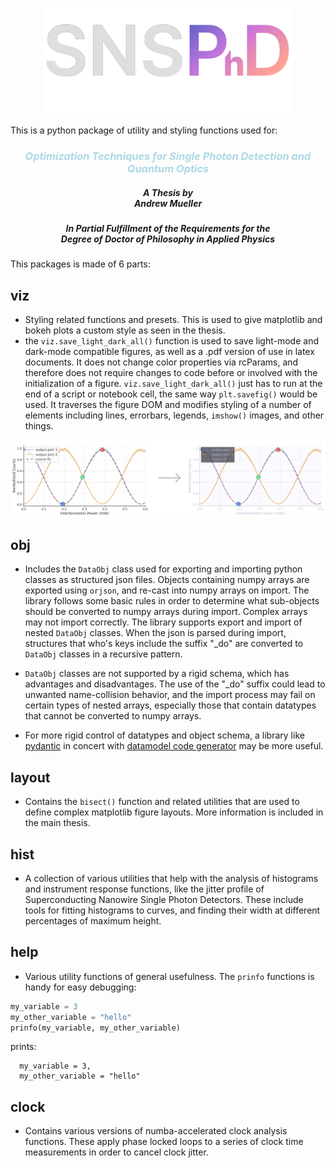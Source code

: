 <!-- ![SNSPHD](./snsphd.svg) -->
<!-- ! SEE THE COMMENTED OUT INSTRUCTIONS IN THE pyproject.toml FOR UPDATE INSTRUCTIONS -->

<p align="center">
  <img src="https://github.com/sansseriff/snsphd/raw/master/snsphd.svg" alt="SNSPHD" width="400"/>
</p>


This is a python package of utility and styling functions used for:

<h3 style="text-align: center; color: lightblue;"><em>Optimization Techniques for Single Photon Detection and Quantum Optics</em></h3>


<h5 style="text-align: center; white-space: pre-line;">A Thesis by 
Andrew Mueller</h5>

<h5 style="text-align: center; white-space: pre-line;">In Partial Fulfillment of the Requirements for the 
Degree of Doctor of Philosophy in Applied Physics</h5>


This packages is made of 6 parts:

## viz
- Styling related functions and presets. This is used to give matplotlib and bokeh plots a custom style as seen in the thesis. 
- the `viz.save_light_dark_all()` function is used to save light-mode and dark-mode compatible figures, as well as a .pdf version of use in latex documents. It does not change color properties via rcParams, and therefore does not require changes to code before or involved with the initialization of a figure. `viz.save_light_dark_all()` just has to run at the end of a script or notebook cell, the same way `plt.savefig()` would be used. It traverses the figure DOM and modifies styling of a number of elements including lines, errorbars, legends, `imshow()` images, and other things.
<p align="center">
  <img src="https://raw.githubusercontent.com/sansseriff/snsphd/949a6def8f99f3e120686f11b8019ca0b0ebbf18/light_dark.svg" alt="light_dark" width="700"/>
</p>

## obj
- Includes the `DataObj` class used for exporting and importing python classes as structured json files. Objects containing numpy arrays are exported using `orjson`, and re-cast into numpy arrays on import. The library follows some basic rules in order to determine what sub-objects should be converted to numpy arrays during import. Complex arrays may not import correctly. The library supports export and import of nested `DataObj` classes. When the json is parsed during import, structures that who's keys include the suffix "_do" are converted to `DataObj` classes in a recursive pattern. 

- `DataObj` classes are not supported by a rigid schema, which has advantages and disadvantages. The use of the "_do" suffix could lead to unwanted name-collision behavior, and the import process may fail on certain types of nested arrays, especially those that contain datatypes that cannot be converted to numpy arrays. 

- For more rigid control of datatypes and object schema, a library like [pydantic](https://docs.pydantic.dev/latest/) in concert with [datamodel code generator](https://github.com/koxudaxi/datamodel-code-generator) may be more useful. 


## layout
- Contains the `bisect()` function and related utilities that are used to define complex matplotlib figure layouts. More information is included in the main thesis. 

## hist
- A collection of various utilities that help with the analysis of histograms and instrument response functions, like the jitter profile of Superconducting Nanowire Single Photon Detectors. These include tools for fitting histograms to curves, and finding their width at different percentages of maximum height. 

## help
- Various utility functions of general usefulness. The `prinfo` functions is handy for easy debugging:

```python
my_variable = 3
my_other_variable = "hello"
prinfo(my_variable, my_other_variable)
```
prints:

      my_variable = 3, 
      my_other_variable = "hello"

## clock
- Contains various versions of numba-accelerated clock analysis functions. These apply phase locked loops to a series of clock time measurements in order to cancel clock jitter. 